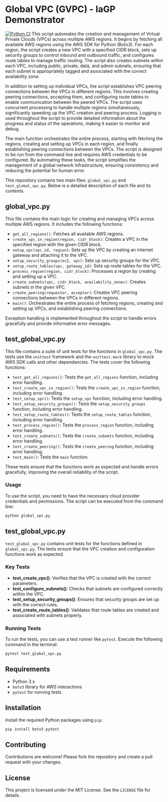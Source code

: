 # Global VPC (GVPC) - IaGP Demonstrator
[![Python CI](https://github.com/jim-wyatt/global_vpc/actions/workflows/python-app.yml/badge.svg)](https://github.com/jim-wyatt/global_vpc/actions/workflows/python-app.yml)
This script automates the creation and management of Virtual Private Clouds (VPCs) across multiple AWS regions. It begins by fetching all available AWS regions using the AWS SDK for Python (Boto3). For each region, the script creates a new VPC with a specified CIDR block, sets up security groups to control inbound and outbound traffic, and configures route tables to manage traffic routing. The script also creates subnets within each VPC, including public, private, data, and admin subnets, ensuring that each subnet is appropriately tagged and associated with the correct availability zone.

In addition to setting up individual VPCs, the script establishes VPC peering connections between the VPCs in different regions. This involves creating peering connections, accepting them, and configuring route tables to enable communication between the peered VPCs. The script uses concurrent processing to handle multiple regions simultaneously, significantly speeding up the VPC creation and peering process. Logging is used throughout the script to provide detailed information about the progress and status of the operations, making it easier to monitor and debug.

The main function orchestrates the entire process, starting with fetching the regions, creating and setting up VPCs in each region, and finally establishing peering connections between the VPCs. The script is designed to be run from the command line and requires AWS credentials to be configured. By automating these tasks, the script simplifies the management of a global network infrastructure, ensuring consistency and reducing the potential for human error.

This repository contains two main files: `global_vpc.py` and `test_global_vpc.py`. Below is a detailed description of each file and its contents.

## global_vpc.py

This file contains the main logic for creating and managing VPCs across multiple AWS regions. It includes the following functions:

- `get_all_regions()`: Fetches all available AWS regions.
- `create_vpc_in_region(region, cidr_block)`: Creates a VPC in the specified region with the given CIDR block.
- `setup_vpc(vpc_id, region)`: Sets up the VPC by creating an internet gateway and attaching it to the VPC.
- `setup_security_groups(ec2, vpc)`: Sets up security groups for the VPC.
- `setup_route_tables(vpc, gateway_id)`: Sets up route tables for the VPC.
- `process_region(region, cidr_block)`: Processes a region by creating and setting up a VPC.
- `create_subnets(vpc, cidr_block, availability_zones)`: Creates subnets in the given VPC.
- `create_peering(requestor, acceptor)`: Creates VPC peering connections between the VPCs in different regions.
- `main()`: Orchestrates the entire process of fetching regions, creating and setting up VPCs, and establishing peering connections.

Exception handling is implemented throughout the script to handle errors gracefully and provide informative error messages.

## test_global_vpc.py

This file contains a suite of unit tests for the functions in `global_vpc.py`. The tests use the `unittest` framework and the `unittest.mock` library to mock AWS SDK calls and other dependencies. The tests cover the following functions:

- `test_get_all_regions()`: Tests the `get_all_regions` function, including error handling.
- `test_create_vpc_in_region()`: Tests the `create_vpc_in_region` function, including error handling.
- `test_setup_vpc()`: Tests the `setup_vpc` function, including error handling.
- `test_setup_security_groups()`: Tests the `setup_security_groups` function, including error handling.
- `test_setup_route_tables()`: Tests the `setup_route_tables` function, including error handling.
- `test_process_region()`: Tests the `process_region` function, including error handling.
- `test_create_subnets()`: Tests the `create_subnets` function, including error handling.
- `test_create_peering()`: Tests the `create_peering` function, including error handling.
- `test_main()`: Tests the `main` function.

These tests ensure that the functions work as expected and handle errors gracefully, improving the overall reliability of the script.

### Usage

To use the script, you need to have the necessary cloud provider credentials and permissions. The script can be executed from the command line:

```bash
python global_vpc.py
```

## test_global_vpc.py

`test_global_vpc.py` contains unit tests for the functions defined in `global_vpc.py`. The tests ensure that the VPC creation and configuration functions work as expected.

### Key Tests

- **test_create_vpc()**: Verifies that the VPC is created with the correct parameters.
- **test_configure_subnets()**: Checks that subnets are configured correctly within the VPC.
- **test_setup_security_groups()**: Ensures that security groups are set up with the correct rules.
- **test_create_route_tables()**: Validates that route tables are created and associated with subnets properly.

### Running Tests

To run the tests, you can use a test runner like `pytest`. Execute the following command in the terminal:

```bash
pytest test_global_vpc.py
```

## Requirements

- Python 3.x
- `boto3` library for AWS interactions
- `pytest` for running tests

## Installation

Install the required Python packages using `pip`:

```bash
pip install boto3 pytest
```

## Contributing

Contributions are welcome! Please fork the repository and create a pull request with your changes.

## License

This project is licensed under the MIT License. See the `LICENSE` file for details.
